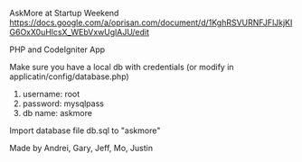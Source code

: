 AskMore at Startup Weekend
https://docs.google.com/a/oprisan.com/document/d/1KghRSVURNFJFlJkjKIG6OxX0uHlcsX_WEbVxwUglAJU/edit

PHP and CodeIgniter App

Make sure you have a local db with credentials (or modify in applicatin/config/database.php)
1. username: root
2. password: mysqlpass
3. db name: askmore

Import database file db.sql to "askmore"

Made by 
Andrei, Gary, Jeff, Mo, Justin
